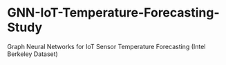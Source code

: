 # GNN-IoT-Temperature-Forecasting-Study
Graph Neural Networks for IoT Sensor Temperature Forecasting (Intel Berkeley Dataset)

